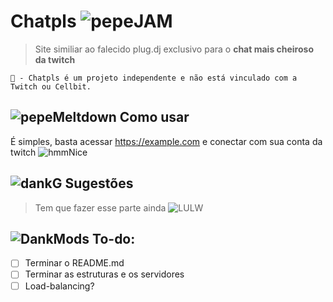 # Chatpls ![pepeJAM](https://cdn.betterttv.net/emote/5b77ac3af7bddc567b1d5fb2/1x)
> Site similiar ao falecido plug.dj exclusivo para o **chat mais cheiroso da twitch** 

```
🔴 - Chatpls é um projeto independente e não está vinculado com a Twitch ou Cellbit.
```

## ![pepeMeltdown](https://cdn.betterttv.net/emote/5ba84271c9f0f66a9efc1c86/1x) **Como usar** 
É simples, basta acessar https://example.com e conectar com sua conta da twitch ![hmmNice](https://cdn.frankerfacez.com/emoticon/543531/1)

## ![dankG](https://cdn.betterttv.net/emote/60354e667c74605395f33006/1x) **Sugestões**
> Tem que fazer esse parte ainda ![LULW](https://cdn.betterttv.net/frankerfacez_emote/139407/1)

## ![DankMods](https://cdn.betterttv.net/frankerfacez_emote/420157/1) **To-do:**
- [ ] Terminar o README.md 
- [ ] Terminar as estruturas e os servidores
- [ ] Load-balancing?  
